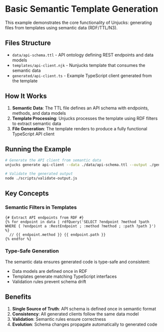 # Basic Semantic Template Generation

This example demonstrates the core functionality of Unjucks: generating files from templates using semantic data (RDF/TTL/N3).

## Files Structure

- `data/api-schema.ttl` - API ontology defining REST endpoints and data models
- `templates/api-client.njk` - Nunjucks template that consumes the semantic data
- `generated/api-client.ts` - Example TypeScript client generated from the template

## How It Works

1. **Semantic Data**: The TTL file defines an API schema with endpoints, methods, and data models
2. **Template Processing**: Unjucks processes the template using RDF filters to extract semantic data
3. **File Generation**: The template renders to produce a fully functional TypeScript API client

## Running the Example

```bash
# Generate the API client from semantic data
unjucks generate api-client --data ./data/api-schema.ttl --output ./generated/

# Validate the generated output
node ./scripts/validate-output.js
```

## Key Concepts

### Semantic Filters in Templates

```njk
{# Extract API endpoints from RDF #}
{% for endpoint in data | rdfQuery('SELECT ?endpoint ?method ?path WHERE { ?endpoint a :RestEndpoint ; :method ?method ; :path ?path }') %}
  // {{ endpoint.method }} {{ endpoint.path }}
{% endfor %}
```

### Type-Safe Generation

The semantic data ensures generated code is type-safe and consistent:
- Data models are defined once in RDF
- Templates generate matching TypeScript interfaces
- Validation rules prevent schema drift

## Benefits

1. **Single Source of Truth**: API schema is defined once in semantic format
2. **Consistency**: All generated clients follow the same data model
3. **Validation**: Semantic rules ensure correctness
4. **Evolution**: Schema changes propagate automatically to generated code